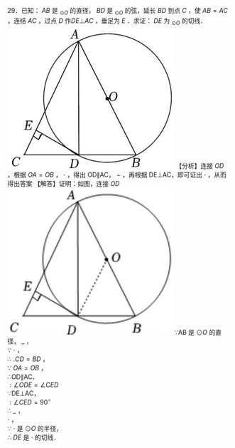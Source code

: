 29．已知： $A B$ 是 $_ { \odot O }$ 的直径， $B D$ 是 $_ { \odot O }$ 的弦，延长 $B D$ 到点 $C$ ，使 $A B { = } A C$ ，连结 $A C$ ，过点 $D$ 作$D E \bot A C$ ，垂足为 $E$ ．求证： $D E$ 为 $_ { \odot O }$ 的切线．
![](<../../qs_image_DB/专题3-6__圆的综合（27类题型）（解析版）/d72a7b58877a2bd66e22ee1f857c6fd3d819934ba54bbb443019f2ccffef5f27.jpg>)
【分析】连接 $O D$ ，根据 $O A { = } O B$ ， $\cdot$ ，得出 OD∥AC， $-$ ，再根据 DE⊥AC，即可证出 $\cdot$ ，从而得出答案
【解答】证明：如图，连接 $O D$
![](<../../qs_image_DB/专题3-6__圆的综合（27类题型）（解析版）/4e9d9a85a8f093e7ea7ad2ac8e6cbe1f875c5fdf0e5430579b22da7176624ca2.jpg>)
∵AB 是 $\odot O$ 的直径， $\_$ ，   
∵ $\cdot$ ，   
∴ $. C D { = } B D$ ，   
∵ $O A { = } O B$ ，   
∴OD∥AC．   
$: \angle O D E = \angle C E D$   
∵DE⊥AC，   
$: \angle C E D = 9 0 ^ { \circ }$   
∴ $\_$ ，   
$\cdot$ ，   
∵ $\cdot$ 是 $\odot O$ 的半径，   
∴ $D E$ 是 $\cdot$ 的切线．
